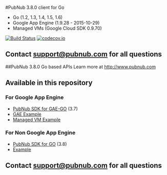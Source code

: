 #PubNub 3.8.0 client for Go
* Go (1.2, 1.3, 1.4, 1.5, 1.6)
* Google App Engine (1.9.28 - 2015-10-29)
* Managed VMs (Google Cloud SDK 0.9.70)

[![Build Status](https://travis-ci.org/pubnub/php.svg?branch=master)](https://travis-ci.org/pubnub/php)
[![codecov.io](https://codecov.io/github/pubnub/go/coverage.svg?branch=master)](https://codecov.io/github/pubnub/go?branch=master)

## Contact support@pubnub.com for all questions

##PubNub 3.8.0 Go based APIs
Learn more at http://www.pubnub.com

## Available in this repository

### For Google App Engine

* [PubNub SDK for GAE-GO](gae) (3.7)
 * [GAE Example](gae-example)
 * [Managed VM Example](gae-managed-vm-example)

### For Non Google App Engine

* [PubNub SDK for GO](messaging) (3.8)
 * [Example](messaging/example)

## Contact support@pubnub.com for all questions
